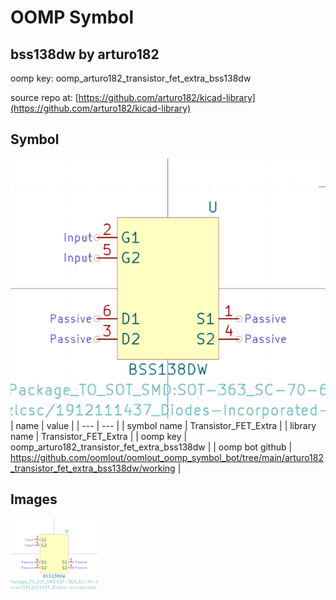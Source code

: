 # OOMP Symbol  
## bss138dw  by arturo182  
  
oomp key: oomp_arturo182_transistor_fet_extra_bss138dw  
  
source repo at: [https://github.com/arturo182/kicad-library](https://github.com/arturo182/kicad-library)  
## Symbol  
  
[![working.png](working_600.png)](working.png)  
| name | value | 
| --- | --- | 
| symbol name | Transistor_FET_Extra | 
| library name | Transistor_FET_Extra | 
| oomp key | oomp_arturo182_transistor_fet_extra_bss138dw | 
| oomp bot github | https://github.com/oomlout/oomlout_oomp_symbol_bot/tree/main/arturo182_transistor_fet_extra_bss138dw/working | 
## Images  
  
[![working.png](working_140.png)](working.png)  
